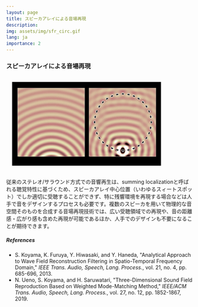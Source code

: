 ```yaml
---
layout: page
title: スピーカアレイによる音場再現
description: 
img: assets/img/sfr_circ.gif
lang: ja
importance: 2
---
```


### スピーカアレイによる音場再現

<div class="row">
<img src="/assets/img/sfr_circ.gif" alt="Sound field reproduction using loudspeaker array" width="80%" style="margin: 1rem;">
</div>
<p>従来のステレオ/サラウンド方式での音響再生は、summing localizationと呼ばれる聴覚特性に基づくため、スピーカアレイ中心位置（いわゆるスィートスポット）でしか適切に受聴することができず、特に残響環境を再現する場合などは人手で音をデザインするプロセスも必要です。複数のスピーカを用いて物理的な音空間そのものを合成する音場再現技術では、広い受聴領域での再現や、音の距離感・広がり感も含めた再現が可能であるほか、人手でのデザインも不要になることが期待できます。 </p>

##### References
- S. Koyama, K. Furuya, Y. Hiwasaki, and Y. Haneda, "Analytical Approach to Wave Field Reconstruction Filtering in Spatio-Temporal Frequency Domain," *IEEE Trans. Audio, Speech, Lang. Process.*, vol. 21, no. 4, pp. 685-696, 2013. <a href="https://doi.org/10.1109/TASL.2012.2229985" target="_blank"><i class="fas fa-external-link-alt"></i></a>
- N. Ueno, S. Koyama, and H. Saruwatari, "Three-Dimensional Sound Field Reproduction Based on Weighted Mode-Matching Method," *IEEE/ACM Trans. Audio, Speech, Lang. Process.*, vol. 27, no. 12, pp. 1852-1867, 2019. <a href="https://doi.org/10.1109/TASLP.2019.2934834" target="_blank"><i class="fas fa-external-link-alt"></i></a>

